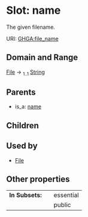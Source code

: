 
# Slot: name


The given filename.

URI: [GHGA:file_name](https://w3id.org/GHGA/file_name)


## Domain and Range

[File](File.md) &#8594;  <sub>1..1</sub> [String](types/String.md)

## Parents

 *  is_a: [name](name.md)

## Children


## Used by

 * [File](File.md)

## Other properties

|  |  |  |
| --- | --- | --- |
| **In Subsets:** | | essential |
|  | | public |

